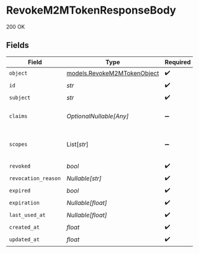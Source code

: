 # RevokeM2MTokenResponseBody

200 OK


## Fields

| Field                                                                    | Type                                                                     | Required                                                                 | Description                                                              | Example                                                                  |
| ------------------------------------------------------------------------ | ------------------------------------------------------------------------ | ------------------------------------------------------------------------ | ------------------------------------------------------------------------ | ------------------------------------------------------------------------ |
| `object`                                                                 | [models.RevokeM2MTokenObject](../models/revokem2mtokenobject.md)         | :heavy_check_mark:                                                       | N/A                                                                      |                                                                          |
| `id`                                                                     | *str*                                                                    | :heavy_check_mark:                                                       | N/A                                                                      | mt_f7f0ba8c3b4843ce7d85fcdd5e71853e                                      |
| `subject`                                                                | *str*                                                                    | :heavy_check_mark:                                                       | N/A                                                                      | mch_2xhFjEI5X2qWRvtV13BzSj8H6Dk                                          |
| `claims`                                                                 | *OptionalNullable[Any]*                                                  | :heavy_minus_sign:                                                       | N/A                                                                      | {<br/>"important_metadata": "Some useful data"<br/>}                     |
| `scopes`                                                                 | List[*str*]                                                              | :heavy_minus_sign:                                                       | N/A                                                                      | [<br/>"mch_2xhFjEI5X2qWRvtV13BzSj8H6Dk",<br/>"mch_2yGkLpQ7Y3rXSwtU24CzTk9I7Em"<br/>] |
| `revoked`                                                                | *bool*                                                                   | :heavy_check_mark:                                                       | N/A                                                                      | false                                                                    |
| `revocation_reason`                                                      | *Nullable[str]*                                                          | :heavy_check_mark:                                                       | N/A                                                                      | Revoked by user                                                          |
| `expired`                                                                | *bool*                                                                   | :heavy_check_mark:                                                       | N/A                                                                      | false                                                                    |
| `expiration`                                                             | *Nullable[float]*                                                        | :heavy_check_mark:                                                       | N/A                                                                      | 1716883200                                                               |
| `last_used_at`                                                           | *Nullable[float]*                                                        | :heavy_check_mark:                                                       | N/A                                                                      | 1716883200                                                               |
| `created_at`                                                             | *float*                                                                  | :heavy_check_mark:                                                       | N/A                                                                      | 1716883200                                                               |
| `updated_at`                                                             | *float*                                                                  | :heavy_check_mark:                                                       | N/A                                                                      | 1716883200                                                               |